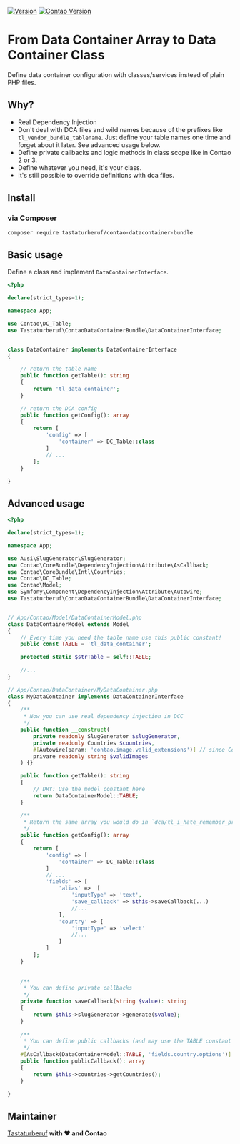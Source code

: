 [![Version](http://img.shields.io/packagist/v/tastaturberuf/contao-datacontainer-bundle)](https://packagist.org/packages/tastaturberuf/contao-datacontainer-bundle)
[![Contao Version](https://img.shields.io/badge/contao--version-^4.13_||_^5.3-%23F47C00)](https://contao.org)

# From Data Container Array to Data Container Class

Define data container configuration with classes/services instead of plain PHP files.

## Why?

- Real Dependency Injection
- Don't deal with DCA files and wild names because of the prefixes like `tl_vendor_bundle_tablename`. Just define your
  table names one time and forget about it later. See advanced usage below.
- Define private callbacks and logic methods in class scope like in Contao 2 or 3.
- Define whatever you need, it's your class.
- It's still possible to override definitions with dca files.

## Install

### via Composer

```
composer require tastaturberuf/contao-datacontainer-bundle
```

## Basic usage

Define a class and implement `DataContainerInterface`.

```php
<?php

declare(strict_types=1);

namespace App;

use Contao\DC_Table;
use Tastaturberuf\ContaoDataContainerBundle\DataContainerInterface;


class DataContainer implements DataContainerInterface
{

    // return the table name
    public function getTable(): string
    {
        return 'tl_data_container';
    }

    // return the DCA config
    public function getConfig(): array
    {
        return [
            'config' => [
                'container' => DC_Table::class
            ]
            // ...
        ];
    }

}
```

## Advanced usage

```php
<?php

declare(strict_types=1);

namespace App;

use Ausi\SlugGenerator\SlugGenerator;
use Contao\CoreBundle\DependencyInjection\Attribute\AsCallback;
use Contao\CoreBundle\Intl\Countries;
use Contao\DC_Table;
use Contao\Model;
use Symfony\Component\DependencyInjection\Attribute\Autowire;
use Tastaturberuf\ContaoDataContainerBundle\DataContainerInterface;


// App/Contao/Model/DataContainerModel.php
class DataContainerModel extends Model
{
    // Every time you need the table name use this public constant!
    public const TABLE = 'tl_data_container';

    protected static $strTable = self::TABLE;
    
    //...
}

// App/Contao/DataContainer/MyDataContainer.php
class MyDataContainer implements DataContainerInterface
{
    /**
     * Now you can use real dependency injection in DCC 
     */
    public function __construct(
        private readonly SlugGenerator $slugGenerator,
        private readonly Countries $countries,
        #[Autowire(param: 'contao.image.valid_extensions')] // since Contao 5 / Symfony 6 
        privare readonly string $validImages
    ) {}

    public function getTable(): string
    {
        // DRY: Use the model constant here
        return DataContainerModel::TABLE;
    }

    /**
     * Return the same array you would do in `dca/tl_i_hate_remember_prefixes_table.php`
     */
    public function getConfig(): array
    {
        return [
            'config' => [
                'container' => DC_Table::class
            ]
            // ...
            'fields' => [
                'alias' =>  [
                    'inputType' => 'text',
                    'save_callback' => $this->saveCallback(...)
                    //...
                ],
                'country' => [
                    'inputType' => 'select'
                    //...
                ]
            ]
        ];
    }
    
    
    /**
     * You can define private callbacks
     */
    private function saveCallback(string $value): string
    {
        return $this->slugGenerator->generate($value);
    }
    
    /**
     * You can define public callbacks (and may use the TABLE constant from the model)
     */
    #[AsCallback(DataContainerModel::TABLE, 'fields.country.options')]
    public function publicCallback(): array 
    {
        return $this->countries->getCountries();
    }

}
```

## Maintainer

[Tastaturberuf](https://tastaturberuf.de) **with ♥ and Contao**
